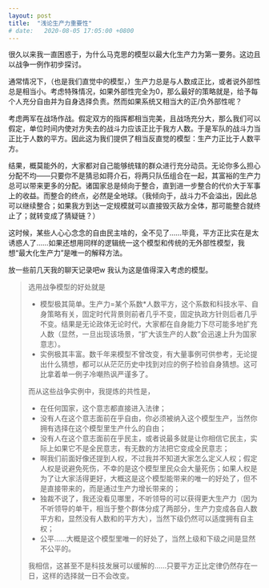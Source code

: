 ```yaml
---
layout: post
title:  "浅论生产力重要性"
# date:   2020-08-05 17:05:00 +0800
---
```


很久以来我一直困惑于，为什么马克思的模型以最大化生产力为第一要务。这边且以战争一例作初步探讨。

通常情况下，（也是我们直觉中的模型，）生产力总是与人数成正比，或者说外部性总是相当小。考虑特殊情况，如果外部性完全为0，那么最好的策略就是，给予每个人充分自由并为自身选择负责。然而如果系统又相当大的正/负外部性呢？

考虑两军在战场作战。假定双方的指挥都相当完美，且战场充分大，那么我们可以假定，单位时间内使对方失去的战斗力应该正比于我方人数。于是军队的战斗力当正比于人数的平方。因此这为我们提供了相当反直觉的模型：生产力正比于人数平方。

结果，概莫能外的，大家都对自己能够统辖的群众进行充分动员。无论你多么担心分配不均——只要你不是猜忌如蒋介石，将两只队伍组合在一起，其富裕的生产力总可以带来更多的分配。诸国家总是倾向于整合，直到进一步整合的代价大于军事上的收益。而整合的终点，必然是全地球。（我倾向于，战斗力不会溢出，因此总可以继续整合；如果我方到达一定规模就可以直接毁灭敌方全体，那可能整合就终止了；就转变成了猜疑链？）

这时候，某些人心心念念的自由民主啥的，全不见了……毕竟，平方正比实在是太诱惑人了……如果还想用同样的逻辑统一这个模型和传统的无外部性模型，我想“最大化生产力”是唯一的解释方法。

放一些前几天我的聊天记录吧w 我认为这是值得深入考虑的模型。

> 选用战争模型的好处就是
>
> - 模型极其简单。生产力=某个系数*人数平方，这个系数和科技水平、自身策略有关，固定时代背景则前者几乎不变，固定执政方针则后者几乎不变。结果是无论政体无论时代，大家都在自身能力下尽可能多地扩充人数（显然，一旦出现该场景，“扩大该生产的人数”会迅速上升为国家意志）。
> - 实例极其丰富。数千年来模型不曾改变，有大量事例可供参考，无论提出什么猜想，都可以从茫茫历史中找到对应的例子检验自身猜想。这可比拿着单一例子冷嘲热讽严谨多了。
> 
> 而从这些战争实例中，我提炼的共性是，
> 
> - 在任何国家，这个意志都直接进入法律；
> - 没有人在这个意志面前在乎自由，你必须被纳入这个模型生产，当然你拥有选择在这个模型里生产什么的自由；
> - 没有人在这个意志面前在乎民主，或者说最多就是让你相信它民主，实际上如果它不是全民意志，有无数的方法把它变成全民意志；
> - 啊我们前面好像还提到人权，不过我并不知道大家怎么定义人权；假定人权是说避免死伤，不幸的是这个模型里民众会大量死伤；如果人权是为了让大家活得更好，大概这是这个模型能带来的唯一的好处了，但不是直接带来的，而是通过生产力增长带来的；
> - 独裁不说了，我还没看见哪里，不听领导的可以获得更大生产力（因为不听领导的单干，相当于整个群体分成了两部分，生产力变成各自人数平方和，显然没有人数和的平方大），当然下级仍然可以适度拥有自主权；
> - 公平……大概是这个模型里唯一的好处了，当然上级和下级之间是显然不公平的。
>
> 我相信，这甚至不是科技发展可以缓解的……只要平方正比定律仍然存在一日，这样的选择就一日不会改变。